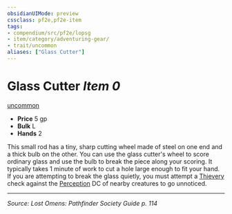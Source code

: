 ```yaml
---
obsidianUIMode: preview
cssclass: pf2e,pf2e-item
tags:
- compendium/src/pf2e/lopsg
- item/category/adventuring-gear/
- trait/uncommon
aliases: ["Glass Cutter"]
---
```

# Glass Cutter *Item 0*  
[uncommon](uncommon.md "Uncommon Rarity Trait")  

- **Price** 5 gp
- **Bulk** L
- **Hands** 2

This small rod has a tiny, sharp cutting wheel made of steel on one end and a thick bulb on the other. You can use the glass cutter's wheel to score ordinary glass and use the bulb to break the piece along your scoring. It typically takes 1 minute of work to cut a hole large enough to fit your hand. If you are attempting to break the glass quietly, you must attempt a [Thievery](skills.md#Thievery) check against the [Perception](skills.md#Perception) DC of nearby creatures to go unnoticed.


---
*Source: Lost Omens: Pathfinder Society Guide p. 114*